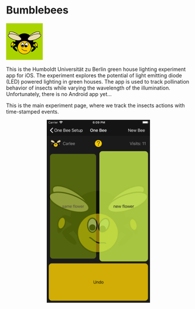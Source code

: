 # Bumblebees
<p style="border-radius: 100px;" align="left">
<img src="https://github.com/OliverSchaff/Bumblebees/blob/master/Bumblebees/AppIcon1024.png" width=100px alt="Bumblebees" title="Bublebees">
</p>

This is the Humboldt Universität zu Berlin green house lighting experiment app for iOS.
The experiment explores the potential of light emitting diode (LED) powered lighting in green houses. 
The app is used to track pollination behavior of insects while varying the wavelength of the illumination.
Unfortunately, there is no Android app yet...

This is the main experiment page, where we track the insects actions with time-stamped events.
<p align="center">
<img src="https://github.com/OliverSchaff/Bumblebees/blob/master/Bumblebees/Simulator%20Screen%20Shot%20-%20iPhone%208%20Plus%20-%202018-07-29%20at%2018.09.19.png" height=500px alt="Bumblebees" title="Bublebees">
</p>
